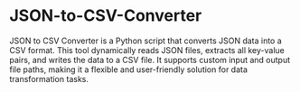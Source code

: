 # JSON-to-CSV-Converter
JSON to CSV Converter is a Python script that converts JSON data into a CSV format. This tool dynamically reads JSON files, extracts all key-value pairs, and writes the data to a CSV file. It supports custom input and output file paths, making it a flexible and user-friendly solution for data transformation tasks.
